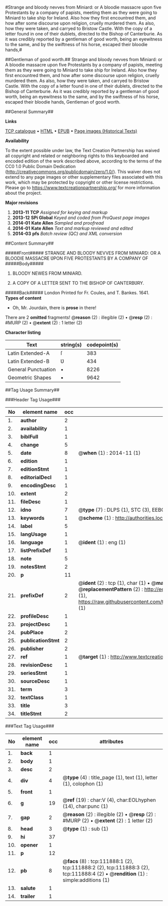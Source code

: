 #Strange and bloody nevves from Miniard: or A bloodie massacre upon five Protestants by a company of papists, meeting them as they were going to Miniard to take ship for Ireland. Also how they first encountred them, and how after some discourse upon religion, cruelly murdered them. As also, how they were taken, and carryed to Bristow Castle. With the copy of a letter found in one of their dublets, directed to the Bishop of Canterburie. As it was credibly reported by a gentleman of good worth, being an eyewitness to the same, and by the swiftness of his horse, escaped their bloodie hands,#

##Gentleman of good worth.##
Strange and bloody nevves from Miniard: or A bloodie massacre upon five Protestants by a company of papists, meeting them as they were going to Miniard to take ship for Ireland. Also how they first encountred them, and how after some discourse upon religion, cruelly murdered them. As also, how they were taken, and carryed to Bristow Castle. With the copy of a letter found in one of their dublets, directed to the Bishop of Canterburie. As it was credibly reported by a gentleman of good worth, being an eyewitness to the same, and by the swiftness of his horse, escaped their bloodie hands,
Gentleman of good worth.

##General Summary##

**Links**

[TCP catalogue](http://www.ota.ox.ac.uk/tcp/)  • 
[HTML](http://tei.it.ox.ac.uk/tcp/Texts-HTML/free/A93/A93959.html)  • 
[EPUB](http://tei.it.ox.ac.uk/tcp/Texts-EPUB/free/A93/A93959.epub) • 
[Page images (Historical Texts)](https://historicaltexts.jisc.ac.uk/eebo-99859790e)

**Availability**

To the extent possible under law, the Text Creation Partnership has waived all copyright and related or neighboring rights to this keyboarded and encoded edition of the work described above, according to the terms of the CC0 1.0 Public Domain Dedication (http://creativecommons.org/publicdomain/zero/1.0/). This waiver does not extend to any page images or other supplementary files associated with this work, which may be protected by copyright or other license restrictions. Please go to https://www.textcreationpartnership.org/ for more information about the project.

**Major revisions**

1. __2013-11__ __TCP__ *Assigned for keying and markup*
1. __2013-12__ __SPi Global__ *Keyed and coded from ProQuest page images*
1. __2014-01__ __Kate Allen__ *Sampled and proofread*
1. __2014-01__ __Kate Allen__ *Text and markup reviewed and edited*
1. __2014-03__ __pfs__ *Batch review (QC) and XML conversion*

##Content Summary##

#####Front#####
STRANGE AND BLOODY NEVVES FROM MINIARD: OR A BLOODIE MASSACRE ƲPON FIVE PROTESTANTS BY A COMPANY OF 
#####Body#####

1. BLOODY NEWES FROM MINIARD.

1. A COPY OF A LETTER SENT TO THE BISHOP OF CANTERBƲRY.

#####Back#####
London Printed for Fr. Coules, and T. Bankes. 1641.
**Types of content**

  * Oh, Mr. Jourdain, there is **prose** in there!

There are 2 **omitted** fragments! 
 @__reason__ (2) : illegible (2)  •  @__resp__ (2) : #MURP (2)  •  @__extent__ (2) : 1 letter (2)

**Character listing**


|Text|string(s)|codepoint(s)|
|---|---|---|
|Latin Extended-A|ſ|383|
|Latin Extended-B|Ʋ|434|
|General Punctuation|•|8226|
|Geometric Shapes|▪|9642|

##Tag Usage Summary##

###Header Tag Usage###

|No|element name|occ|attributes|
|---|---|---|---|
|1.|__author__|2||
|2.|__availability__|1||
|3.|__biblFull__|1||
|4.|__change__|5||
|5.|__date__|8| @__when__ (1) : 2014-11 (1)|
|6.|__edition__|1||
|7.|__editionStmt__|1||
|8.|__editorialDecl__|1||
|9.|__encodingDesc__|1||
|10.|__extent__|2||
|11.|__fileDesc__|1||
|12.|__idno__|7| @__type__ (7) : DLPS (1), STC (3), EEBO-CITATION (1), PROQUEST (1), VID (1)|
|13.|__keywords__|1| @__scheme__ (1) : http://authorities.loc.gov/ (1)|
|14.|__label__|5||
|15.|__langUsage__|1||
|16.|__language__|1| @__ident__ (1) : eng (1)|
|17.|__listPrefixDef__|1||
|18.|__note__|5||
|19.|__notesStmt__|2||
|20.|__p__|11||
|21.|__prefixDef__|2| @__ident__ (2) : tcp (1), char (1)  •  @__matchPattern__ (2) : ([0-9\-]+):([0-9IVX]+) (1), (.+) (1)  •  @__replacementPattern__ (2) : http://eebo.chadwyck.com/downloadtiff?vid=$1&page=$2 (1), https://raw.githubusercontent.com/textcreationpartnership/Texts/master/tcpchars.xml#$1 (1)|
|22.|__profileDesc__|1||
|23.|__projectDesc__|1||
|24.|__pubPlace__|2||
|25.|__publicationStmt__|2||
|26.|__publisher__|2||
|27.|__ref__|1| @__target__ (1) : http://www.textcreationpartnership.org/docs/. (1)|
|28.|__revisionDesc__|1||
|29.|__seriesStmt__|1||
|30.|__sourceDesc__|1||
|31.|__term__|3||
|32.|__textClass__|1||
|33.|__title__|3||
|34.|__titleStmt__|2||


###Text Tag Usage###

|No|element name|occ|attributes|
|---|---|---|---|
|1.|__back__|1||
|2.|__body__|1||
|3.|__desc__|2||
|4.|__div__|4| @__type__ (4) : title_page (1), text (1), letter (1), colophon (1)|
|5.|__front__|1||
|6.|__g__|19| @__ref__ (19) : char:V (4), char:EOLhyphen (14), char:punc (1)|
|7.|__gap__|2| @__reason__ (2) : illegible (2)  •  @__resp__ (2) : #MURP (2)  •  @__extent__ (2) : 1 letter (2)|
|8.|__head__|3| @__type__ (1) : sub (1)|
|9.|__hi__|37||
|10.|__opener__|1||
|11.|__p__|12||
|12.|__pb__|8| @__facs__ (8) : tcp:111888:1 (2), tcp:111888:2 (2), tcp:111888:3 (2), tcp:111888:4 (2)  •  @__rendition__ (1) : simple:additions (1)|
|13.|__salute__|1||
|14.|__trailer__|1||
